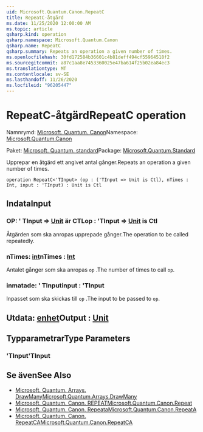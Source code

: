 ```yaml
---
uid: Microsoft.Quantum.Canon.RepeatC
title: RepeatC-åtgärd
ms.date: 11/25/2020 12:00:00 AM
ms.topic: article
qsharp.kind: operation
qsharp.namespace: Microsoft.Quantum.Canon
qsharp.name: RepeatC
qsharp.summary: Repeats an operation a given number of times.
ms.openlocfilehash: 30fd172584b36601c4b81deff494cf55964518f2
ms.sourcegitcommit: a87c1aa8e7453360025e47ba614f25b02ea84ec3
ms.translationtype: MT
ms.contentlocale: sv-SE
ms.lasthandoff: 11/26/2020
ms.locfileid: "96205447"
---
```

# <a name="repeatc-operation"></a><span data-ttu-id="4df97-102">RepeatC-åtgärd</span><span class="sxs-lookup"><span data-stu-id="4df97-102">RepeatC operation</span></span>

<span data-ttu-id="4df97-103">Namnrymd: [Microsoft. Quantum. Canon](xref:Microsoft.Quantum.Canon)</span><span class="sxs-lookup"><span data-stu-id="4df97-103">Namespace: [Microsoft.Quantum.Canon](xref:Microsoft.Quantum.Canon)</span></span>

<span data-ttu-id="4df97-104">Paket: [Microsoft. Quantum. standard](https://nuget.org/packages/Microsoft.Quantum.Standard)</span><span class="sxs-lookup"><span data-stu-id="4df97-104">Package: [Microsoft.Quantum.Standard](https://nuget.org/packages/Microsoft.Quantum.Standard)</span></span>


<span data-ttu-id="4df97-105">Upprepar en åtgärd ett angivet antal gånger.</span><span class="sxs-lookup"><span data-stu-id="4df97-105">Repeats an operation a given number of times.</span></span>

```qsharp
operation RepeatC<'TInput> (op : ('TInput => Unit is Ctl), nTimes : Int, input : 'TInput) : Unit is Ctl
```


## <a name="input"></a><span data-ttu-id="4df97-106">Indata</span><span class="sxs-lookup"><span data-stu-id="4df97-106">Input</span></span>

### <a name="op--tinput--unit--is-ctl"></a><span data-ttu-id="4df97-107">OP: ' TInput => [Unit](xref:microsoft.quantum.lang-ref.unit)  är CTL</span><span class="sxs-lookup"><span data-stu-id="4df97-107">op : 'TInput => [Unit](xref:microsoft.quantum.lang-ref.unit)  is Ctl</span></span>

<span data-ttu-id="4df97-108">Åtgärden som ska anropas upprepade gånger.</span><span class="sxs-lookup"><span data-stu-id="4df97-108">The operation to be called repeatedly.</span></span>


### <a name="ntimes--int"></a><span data-ttu-id="4df97-109">nTimes: [int](xref:microsoft.quantum.lang-ref.int)</span><span class="sxs-lookup"><span data-stu-id="4df97-109">nTimes : [Int](xref:microsoft.quantum.lang-ref.int)</span></span>

<span data-ttu-id="4df97-110">Antalet gånger som ska anropas `op` .</span><span class="sxs-lookup"><span data-stu-id="4df97-110">The number of times to call `op`.</span></span>


### <a name="input--tinput"></a><span data-ttu-id="4df97-111">inmatade: ' TInput</span><span class="sxs-lookup"><span data-stu-id="4df97-111">input : 'TInput</span></span>

<span data-ttu-id="4df97-112">Inpasset som ska skickas till `op` .</span><span class="sxs-lookup"><span data-stu-id="4df97-112">The input to be passed to `op`.</span></span>



## <a name="output--unit"></a><span data-ttu-id="4df97-113">Utdata: [enhet](xref:microsoft.quantum.lang-ref.unit)</span><span class="sxs-lookup"><span data-stu-id="4df97-113">Output : [Unit](xref:microsoft.quantum.lang-ref.unit)</span></span>



## <a name="type-parameters"></a><span data-ttu-id="4df97-114">Typparametrar</span><span class="sxs-lookup"><span data-stu-id="4df97-114">Type Parameters</span></span>

### <a name="tinput"></a><span data-ttu-id="4df97-115">'TInput</span><span class="sxs-lookup"><span data-stu-id="4df97-115">'TInput</span></span>



## <a name="see-also"></a><span data-ttu-id="4df97-116">Se även</span><span class="sxs-lookup"><span data-stu-id="4df97-116">See Also</span></span>

- [<span data-ttu-id="4df97-117">Microsoft. Quantum. Arrays. DrawMany</span><span class="sxs-lookup"><span data-stu-id="4df97-117">Microsoft.Quantum.Arrays.DrawMany</span></span>](xref:Microsoft.Quantum.Arrays.DrawMany)
- [<span data-ttu-id="4df97-118">Microsoft. Quantum. Canon. REPEAT</span><span class="sxs-lookup"><span data-stu-id="4df97-118">Microsoft.Quantum.Canon.Repeat</span></span>](xref:Microsoft.Quantum.Canon.Repeat)
- [<span data-ttu-id="4df97-119">Microsoft. Quantum. Canon. Repeata</span><span class="sxs-lookup"><span data-stu-id="4df97-119">Microsoft.Quantum.Canon.RepeatA</span></span>](xref:Microsoft.Quantum.Canon.RepeatA)
- [<span data-ttu-id="4df97-120">Microsoft. Quantum. Canon. RepeatCA</span><span class="sxs-lookup"><span data-stu-id="4df97-120">Microsoft.Quantum.Canon.RepeatCA</span></span>](xref:Microsoft.Quantum.Canon.RepeatCA)